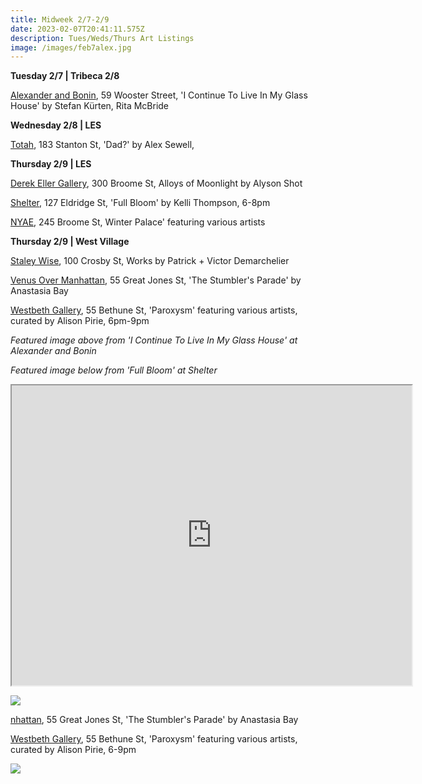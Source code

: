 ```yaml
---
title: Midweek 2/7-2/9
date: 2023-02-07T20:41:11.575Z
description: Tues/Weds/Thurs Art Listings
image: /images/feb7alex.jpg
---
```

**T﻿uesday 2/7 | Tribeca 2/8**

[Alexander and Bonin](https://www.alexanderandbonin.com/exhibition/328/), 59 Wooster Street, 'I Continue To Live In My Glass House' by Stefan Kürten, Rita McBride

**W﻿ednesday 2/8 | LES**

[T﻿otah](https://www.davidtotah.com/upcoming), 183 Stanton St, 'Dad?' by Alex Sewell, 

**T﻿hursday 2/9 | LES** 

[Derek Eller Gallery](https://www.derekeller.com/exhibitions/alyson-shotz13), 300 Broome St, Alloys of Moonlight by Alyson Shot

[S﻿helter](https://www.shelternyc.com/), 127 Eldridge St, 'Full Bloom' by Kelli Thompson, 6-8pm

[N﻿YAE](https://www.nyartistsequity.org/all-events/winter-palace), 245 Broome St, Winter Palace' featuring various artists

**T﻿hursday 2/9 | West Village**

[S﻿taley Wise](https://www.staleywise.com/), 100 Crosby St, Works by Patrick + Victor Demarchelier

[Venus Over Manhattan](https://www.venusovermanhattan.com/exhibitions), 55 Great Jones St, 'The Stumbler's Parade' by Anastasia Bay

[Westbeth Gallery](https://westbeth.org/event/paroxysm-group-show-curated-by-alison-pirie/), 55 Bethune St, 'Paroxysm' featuring various artists, curated by Alison Pirie, 6pm-9pm 

*Featured image above from 'I Continue To Live In My Glass House' at Alexander and Bonin*

*F﻿eatured image below from 'Full Bloom' at Shelter*

<iframe src="https://www.google.com/maps/d/u/3/embed?mid=1Pb_ZKU2O7CqdcW8RieMgYLeNiUSUjKk&ehbc=2E312F" width="640" height="480"></iframe>

![](/images/shelter-gallery_persistence-in-the-face-of-failure_kelli_thompson.jpg)

[nhattan](https://www.venusovermanhattan.com/exhibitions/anastasia-bay-the-stumblers-parade-1), 55 Great Jones St, 'The Stumbler's Parade' by Anastasia Bay 

[W﻿estbeth Gallery](https://westbeth.org/event/paroxysm-group-show-curated-by-alison-pirie/), 55 Bethune St, 'Paroxysm' featuring various artists, curated by Alison Pirie, 6-9pm 

![](/images/paroxysm_homepage_1200px-624x624.png)